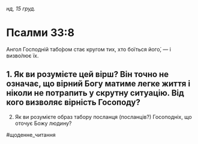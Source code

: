 
_нд, 15 груд._

# Псалми 33:8
Ангол Господній табо́ром стає кругом тих, хто боїться його́, — і визво́лює їх.

## 1. Як ви розумієте цей вірш? Він точно не означає, що вірний Богу матиме легке життя і ніколи не потрапить у скрутну ситуацію. Від кого визволяє вірність Госоподу?
2. Як ви розумієте образ табору посланця (посланців?) Госоподніх, що оточує Божу людину?

#щоденне_читання
